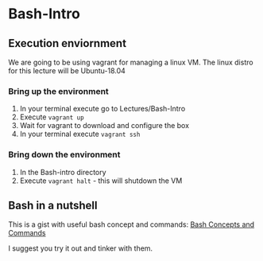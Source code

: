 # Bash-Intro

## Execution enviornment
We are going to be using vagrant for managing a linux VM.
The linux distro for this lecture will be Ubuntu-18.04

### Bring up the environment 
1. In your terminal execute go to Lectures/Bash-Intro
2. Execute `vagrant up`
2. Wait for vagrant to download and configure the box
3. In your terminal execute `vagrant ssh`

### Bring down the environment
1. In the Bash-intro directory
2. Execute `vagrant halt` - this will shutdown the VM

## Bash in a nutshell
This is a gist with useful bash concept and commands:
[Bash Concepts and Commands](https://gist.github.com/ElAntagonista/a16fcd01675948ef089744820fe59580)

I suggest you try it out and tinker with them.







    

